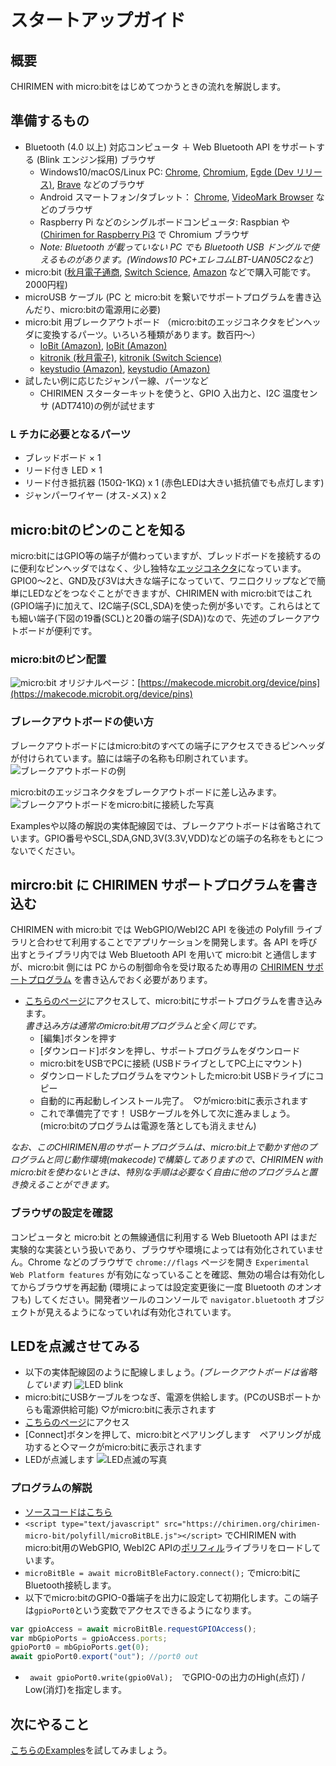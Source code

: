 # スタートアップガイド

## 概要

CHIRIMEN with micro:bitをはじめてつかうときの流れを解説します。

## 準備するもの

- Bluetooth (4.0 以上) 対応コンピュータ ＋ Web Bluetooth API をサポートする (Blink エンジン採用) ブラウザ
   - Windows10/macOS/Linux PC: [Chrome](https://www.google.com/intl/ja/chrome/), [Chromium](https://www.chromium.org/getting-involved/download-chromium), [Egde (Dev リリース)](https://www.microsoftedgeinsider.com), [Brave](https://brave.com/ja/) などのブラウザ
   - Android スマートフォン/タブレット： [Chrome](https://play.google.com/store/apps/details?id=com.android.chrome), [VideoMark Browser](https://play.google.com/store/apps/details?id=org.webdino.videomarkbrowser) などのブラウザ
   - Raspberry Pi などのシングルボードコンピュータ: Raspbian や ([Chirimen for Raspberry Pi3](https://tutorial.chirimen.org/raspi3/ja/sdcard) で Chromium ブラウザ
   - *Note: Bluetooth が載っていない PC でも Bluetooth USB ドングルで使えるものがあります。(Windows10 PC+エレコムLBT-UAN05C2など)*
- micro:bit ([秋月電子通商](http://akizukidenshi.com/catalog/g/gM-12513/), [Switch Science](https://www.switch-science.com/catalog/5263/), [Amazon](https://www.amazon.co.jp/dp/B07L2KXWGH/) などで購入可能です。2000円程)
- microUSB ケーブル (PC と micro:bit を繋いでサポートプログラムを書き込んだり、micro:bitの電源用に必要)
- micro:bit 用ブレークアウトボード （micro:bitのエッジコネクタをピンヘッダに変換するパーツ。いろいろ種類があります。数百円～）
   - [IoBit (Amazon)](https://www.amazon.co.jp/gp/product/B07TXBXJ4X/), [IoBit (Amazon)](https://www.amazon.co.jp/dp/B07QGZ3DKK)
   - [kitronik (秋月電子)](http://akizukidenshi.com/catalog/g/gP-12836/), [kitronik (Switch Science)](https://www.switch-science.com/catalog/3181/)
   - [keystudio (Amazon)](https://www.amazon.co.jp/dp/B0787DHG2M), [keystudio (Amazon)](https://www.amazon.co.jp/dp/B07GTQ21ST)
- 試したい例に応じたジャンパー線、パーツなど
   - CHIRIMEN スターターキットを使うと、GPIO 入出力と、I2C 温度センサ (ADT7410)の例が試せます

### L チカに必要となるパーツ

- ブレッドボード × 1
- リード付き LED × 1
- リード付き抵抗器 (150Ω-1KΩ) x 1 (赤色LEDは大きい抵抗値でも点灯します)
- ジャンパーワイヤー (オス-メス) x 2

## micro:bitのピンのことを知る

micro:bitにはGPIO等の端子が備わっていますが、ブレッドボードを接続するのに便利なピンヘッダではなく、少し独特な[エッジコネクタ](https://ja.wikipedia.org/wiki/%E3%82%A8%E3%83%83%E3%82%B8%E3%83%BB%E3%82%B3%E3%83%8D%E3%82%AF%E3%82%BF)になっています。GPIO0～2と、GND及び3Vは大きな端子になっていて、ワニ口クリップなどで簡単にLEDなどをつなぐことができますが、CHIRIMEN with micro:bitではこれ(GPIO端子)に加えて、I2C端子(SCL,SDA)を使った例が多いです。これらはとても細い端子(下図の19番(SCL)と20番の端子(SDA))なので、先述のブレークアウトボードが便利です。

### micro:bitのピン配置

![micro:bit](https://pxt.azureedge.net/blob/64c6ccff8e3ee82c4224874e5cacc9d0d5c60132/static/mb/device/pins-0.png)
オリジナルページ：[https://makecode.microbit.org/device/pins](https://makecode.microbit.org/device/pins)

### ブレークアウトボードの使い方

ブレークアウトボードにはmicro:bitのすべての端子にアクセスできるピンヘッダが付けられています。脇には端子の名称も印刷されています。
![ブレークアウトボードの例](../imgs/MBBO.JPG)

micro:bitのエッジコネクタをブレークアウトボードに差し込みます。
![ブレークアウトボードをmicro:bitに接続した写真](../imgs/MBBOD.JPG)

Examplesや以降の解説の実体配線図では、ブレークアウトボードは省略されています。GPIO番号やSCL,SDA,GND,3V(3.3V,VDD)などの端子の名称をもとにつないでください。

## mircro:bit に CHIRIMEN サポートプログラムを書き込む

CHIRIMEN with micro:bit では WebGPIO/WebI2C API を後述の Polyfill ライブラリと合わせて利用することでアプリケーションを開発します。各 API を呼び出すとライブラリ内では Web Bluetooth API を用いて micro:bit と通信しますが、micro:bit 側には PC からの制御命令を受け取るため専用の <a href="link2original.html#https://makecode.microbit.org/_faJAJMave2Xy" target="_blank">CHIRIMEN サポートプログラム</a> を書き込んでおく必要があります。

- <a href="link2original.html#https://makecode.microbit.org/_faJAJMave2Xy" target="_blank">こちらのページ</a>にアクセスして、micro:bitにサポートプログラムを書き込みます。<br>
*書き込み方は通常のmicro:bit用プログラムと全く同じです。*
   - [編集]ボタンを押す
   - [ダウンロード]ボタンを押し、サポートプログラムをダウンロード
   - micro:bitをUSBでPCに接続 (USBドライブとしてPC上にマウント)
   - ダウンロードしたプログラムをマウントしたmicro:bit USBドライブにコピー
   - 自動的に再起動しインストール完了。　♡がmicro:bitに表示されます
   - これで準備完了です！ USBケーブルを外して次に進みましょう。(micro:bitのプログラムは電源を落としても消えません)

*なお、このCHIRIMEN用のサポートプログラムは、micro:bit上で動かす他のプログラムと同じ動作環境(makecode)で構築してありますので、CHIRIMEN with micro:bitを使わないときは、特別な手順は必要なく自由に他のプログラムと置き換えることができます。*

### ブラウザの設定を確認

コンピュータと micro:bit との無線通信に利用する Web Bluetooth API はまだ実験的な実装という扱いであり、ブラウザや環境によっては有効化されていません。Chrome などのブラウザで `chrome://flags` ページを開き `Experimental Web Platform features` が有効になっていることを確認、無効の場合は有効化してからブラウザを再起動 (環境によっては設定変更後に一度 Bluetooth のオンオフも) してください。開発者ツールのコンソールで `navigator.bluetooth` オブジェクトが見えるようになっていれば有効化されています。

## LEDを点滅させてみる
- 以下の実体配線図のように配線しましょう。*(ブレークアウトボードは省略しています)*
![LED blink](../imgs/CMMB_GPIO_example1.png)
- micro:bitにUSBケーブルをつなぎ、電源を供給します。(PCのUSBポートからも電源供給可能) ♡がmicro:bitに表示されます
- <a href="../examples/GPIO1/index.html" target="_blank">こちらのページ</a>にアクセス
- [Connect]ボタンを押して、micro:bitとペアリングします　ペアリングが成功すると◇マークがmicro:bitに表示されます
- LEDが点滅します
![LED点滅の写真](../imgs/MBHR.JPG)

### プログラムの解説
- [ソースコードはこちら](https://github.com/chirimen-oh/chirimen-micro-bit/blob/master/examples/GPIO1)
- ```<script type="text/javascript" src="https://chirimen.org/chirimen-micro-bit/polyfill/microBitBLE.js"></script>``` でCHIRIMEN with micro:bit用のWebGPIO, WebI2C APIの[ポリフィル](https://developer.mozilla.org/ja/docs/Glossary/Polyfill)ライブラリをロードしています。
- ```microBitBle = await microBitBleFactory.connect();``` でmicro:bitにBluetooth接続します。
- 以下でmicro:bitのGPIO-0番端子を出力に設定して初期化します。この端子は```gpioPort0```という変数でアクセスできるようになります。
```javascript
var gpioAccess = await microBitBle.requestGPIOAccess();
var mbGpioPorts = gpioAccess.ports;
gpioPort0 = mbGpioPorts.get(0);
await gpioPort0.export("out"); //port0 out
```
- ``` await gpioPort0.write(gpio0Val);```　でGPIO-0の出力のHigh(点灯) / Low(消灯)を指定します。

## 次にやること
[こちらのExamples](../examples/)を試してみましょう。
